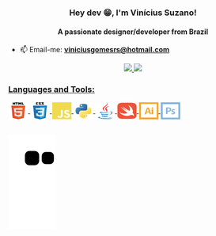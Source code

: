 <div align="center">
  
### Hey dev 😁, I'm Vinícius Suzano!
#### A passionate designer/developer from Brazil
  </div>

- 📫 Email-me: **viniciusgomesrs@hotmail.com**

<div align="center">
  <a href="https://github.com/SuzanoVini">
  <img height="180em" src="https://github-readme-stats-git-masterrstaa-rickstaa.vercel.app/api?username=SuzanoVini&show_icons=true&theme=transparent&include_all_commits=true&count_private=true"/>
  <img height="180em" src="https://github-readme-stats-git-masterrstaa-rickstaa.vercel.app/api/top-langs/?username=SuzanoVini&layout=compact&langs_count=7&theme=transparent"/>
</div>
<div style="display: inline_block"><en>
  <h3 align="left">Languages and Tools:</h3>
  <img align="center" height="35" width="40" src="https://raw.githubusercontent.com/devicons/devicon/master/icons/html5/html5-original-wordmark.svg">
  <img align="center" height="35" width="40" src="https://raw.githubusercontent.com/devicons/devicon/master/icons/css3/css3-original-wordmark.svg">
  <img align="center" height="35" width="40" src="https://raw.githubusercontent.com/devicons/devicon/master/icons/javascript/javascript-plain.svg">
  <img align="center" height="35" width="40" src="https://github.com/devicons/devicon/blob/master/icons/python/python-original.svg">
  <img align="center" height="35" width="40" src="https://raw.githubusercontent.com/devicons/devicon/master/icons/java/java-original.svg">
   <img align="center" height="35" width="40" src="https://github.com/devicons/devicon/blob/master/icons/swift/swift-original.svg">
  <img align="center" height="35" width="40" src="https://github.com/devicons/devicon/blob/master/icons/illustrator/illustrator-line.svg">
  <img align="center" height="35" width="40" src="https://github.com/devicons/devicon/blob/master/icons/photoshop/photoshop-line.svg">  
 
  
  ##
  
 ![Snake animation](https://github.com/SuzanoVini/SuzanoVini/blob/output/github-contribution-grid-snake.svg)
